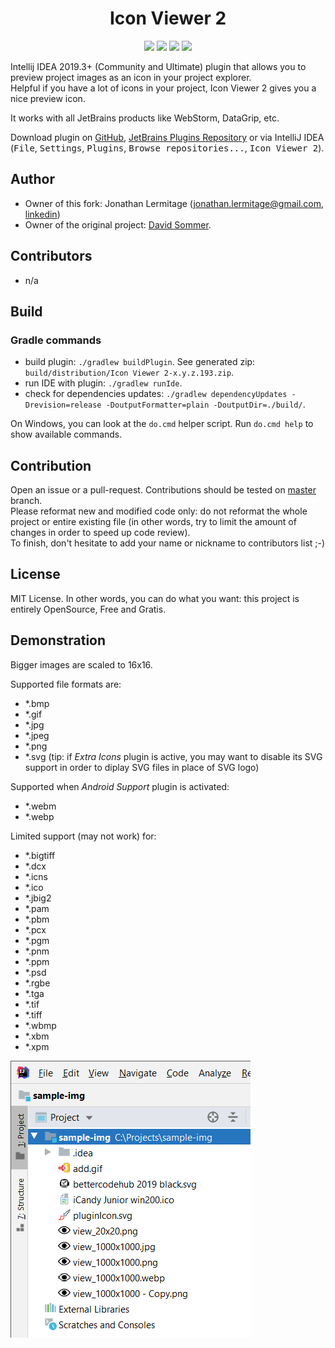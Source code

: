 <h1 align="center">
    Icon Viewer 2
</h1>

<p align="center">
    <a href="https://travis-ci.org/jonathanlermitage/IconViewer"><img src="https://travis-ci.org/jonathanlermitage/IconViewer.svg?branch=master"/></a>
    <a href="https://plugins.jetbrains.com/plugin/13995-icon-viewer-2"><img src="https://img.shields.io/jetbrains/plugin/v/13995-icon-viewer-2.svg"/></a>
    <a href="https://plugins.jetbrains.com/plugin/13995-icon-viewer-2"><img src="https://img.shields.io/jetbrains/plugin/d/13995-icon-viewer-2.svg"/></a>
    <a href="https://github.com/jonathanlermitage/IconViewer/blob/master/LICENSE.txt"><img src="https://img.shields.io/github/license/jonathanlermitage/IconViewer.svg"/></a>
</p>

Intellij IDEA 2019.3+  (Community and Ultimate) plugin that allows you to preview project images as an icon in your project explorer.  
Helpful if you have a lot of icons in your project, Icon Viewer 2 gives you a nice preview icon. 
  
It works with all JetBrains products like WebStorm, DataGrip, etc.

Download plugin on [GitHub](https://github.com/jonathanlermitage/IconViewer/releases), [JetBrains Plugins Repository](https://plugins.jetbrains.com/plugin/13995-icon-viewer-2) or via IntelliJ IDEA (<kbd>File</kbd>, <kbd>Settings</kbd>, <kbd>Plugins</kbd>, <kbd>Browse repositories...</kbd>, <kbd>Icon Viewer 2</kbd>).

## Author

* Owner of this fork: Jonathan Lermitage (<jonathan.lermitage@gmail.com>, [linkedin](https://www.linkedin.com/in/jonathan-lermitage-092711142/))
* Owner of the original project: [David Sommer](https://github.com/davidsommer/IconViewer).

## Contributors

* n/a

## Build

### Gradle commands

* build plugin: `./gradlew buildPlugin`. See generated zip: `build/distribution/Icon Viewer 2-x.y.z.193.zip`.
* run IDE with plugin: `./gradlew runIde`.
* check for dependencies updates: `./gradlew dependencyUpdates -Drevision=release -DoutputFormatter=plain -DoutputDir=./build/`.

On Windows, you can look at the `do.cmd` helper script. Run `do.cmd help` to show available commands.

## Contribution

Open an issue or a pull-request. Contributions should be tested on [master](https://github.com/jonathanlermitage/IconViewer) branch.  
Please reformat new and modified code only: do not reformat the whole project or entire existing file (in other words, try to limit the amount of changes in order to speed up code review).  
To finish, don't hesitate to add your name or nickname to contributors list ;-)

## License

MIT License. In other words, you can do what you want: this project is entirely OpenSource, Free and Gratis.

## Demonstration

Bigger images are scaled to 16x16.

Supported file formats are:

 - *.bmp
 - *.gif
 - *.jpg
 - *.jpeg
 - *.png 
 - *.svg (tip: if *Extra Icons* plugin is active, you may want to disable its SVG support in order to diplay SVG files in place of SVG logo)
 
Supported when *Android Support* plugin is activated:

 - *.webm
 - *.webp
 
Limited support (may not work) for:
 
 - *.bigtiff
 - *.dcx
 - *.icns
 - *.ico
 - *.jbig2
 - *.pam
 - *.pbm
 - *.pcx
 - *.pgm
 - *.pnm
 - *.ppm
 - *.psd
 - *.rgbe
 - *.tga
 - *.tif
 - *.tiff
 - *.wbmp
 - *.xbm
 - *.xpm
 
![screeshot](misc/screenshot.png)
